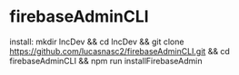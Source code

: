 # firebaseAdminCLI

install:
mkdir lncDev && cd lncDev && git clone https://github.com/lucasnasc2/firebaseAdminCLI.git && cd firebaseAdminCLI && npm run installFirebaseAdmin
